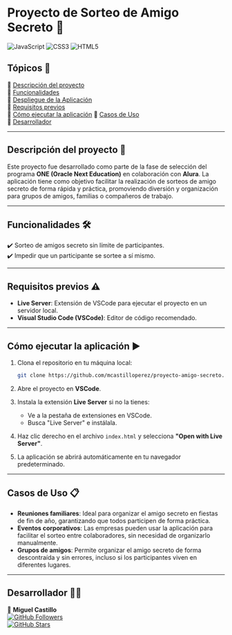 # Proyecto de Sorteo de Amigo Secreto 🎉

![JavaScript](https://img.shields.io/badge/JavaScript-ES6-yellow)
![CSS3](https://img.shields.io/badge/CSS3-1572B6-blue)
![HTML5](https://img.shields.io/badge/HTML5-E34F26-orange)

## Tópicos 📌

🔹 [Descripción del proyecto](#descripción-del-proyecto)  
🔹 [Funcionalidades](#funcionalidades)  
🔹 [Despliegue de la Aplicación](#despliegue-de-la-aplicacion)  
🔹 [Requisitos previos](#requisitos-previos)  
🔹 [Cómo ejecutar la aplicación](#como-ejecutar-la-aplicacion)
🔹 [Casos de Uso](#casos-de-uso)  
🔹 [Desarrollador](#desarrollador)  

---

## Descripción del proyecto 📄 <a name="descripción-del-proyecto"></a>

Este proyecto fue desarrollado como parte de la fase de selección del programa **ONE (Oracle Next Education)** en colaboración con **Alura**. La aplicación tiene como objetivo facilitar la realización de sorteos de amigo secreto de forma rápida y práctica, promoviendo diversión y organización para grupos de amigos, familias o compañeros de trabajo.

---

## Funcionalidades 🛠️ <a name="funcionalidades"></a>

✔️ Sorteo de amigos secreto sin límite de participantes.  
✔️ Impedir que un participante se sortee a sí mismo.  

---

## Requisitos previos ⚠️ <a name="requisitos-previos"></a>

- **Live Server**: Extensión de VSCode para ejecutar el proyecto en un servidor local.  
- **Visual Studio Code (VSCode)**: Editor de código recomendado.  

---

## Cómo ejecutar la aplicación ▶️ <a name="como-ejecutar-la-aplicacion"></a>

1. Clona el repositorio en tu máquina local:
   ```bash
   git clone https://github.com/mcastilloperez/proyecto-amigo-secreto.git
2. Abre el proyecto en **VSCode**.

3. Instala la extensión **Live Server** si no la tienes:
   - Ve a la pestaña de extensiones en VSCode.
   - Busca "Live Server" e instálala.

4. Haz clic derecho en el archivo `index.html` y selecciona **"Open with Live Server"**.

5. La aplicación se abrirá automáticamente en tu navegador predeterminado.

---

## Casos de Uso 📋 <a name="casos-de-uso"></a>

- **Reuniones familiares**: Ideal para organizar el amigo secreto en fiestas de fin de año, garantizando que todos participen de forma práctica.  
- **Eventos corporativos**: Las empresas pueden usar la aplicación para facilitar el sorteo entre colaboradores, sin necesidad de organizarlo manualmente.  
- **Grupos de amigos**: Permite organizar el amigo secreto de forma descontraída y sin errores, incluso si los participantes viven en diferentes lugares.  

---

## Desarrollador 👨‍💻 <a name="desarrollador"></a>

👤 **Miguel Castillo**  
[![GitHub Followers](https://img.shields.io/github/followers/mcastilloperez?label=Follow%20%40mcastilloperez&style=social)](https://github.com/mcastilloperez)  
[![GitHub Stars](https://img.shields.io/github/stars/mcastilloperez?label=Stars%20%40mcastilloperez&style=social)](https://github.com/mcastilloperez)
